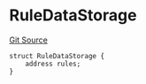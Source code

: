 # RuleDataStorage
[Git Source](https://github.com/thrackle-io/tron/blob/d6cc09e8b231cc94d92dd93b6d49fb2728ede233/src/protocol/economic/ruleProcessor/RuleProcessorDiamondLib.sol)


```solidity
struct RuleDataStorage {
    address rules;
}
```

